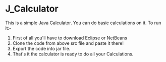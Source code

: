 # J_Calculator
This is a simple Java Calculator. You can do basic calculations on it.
To run it:-
1. First of all you'll have to download Eclipse or NetBeans 
2. Clone the code from above src file and paste it there!
3. Export the code into jar file.
4. That's it the calculator is ready to do all your Calculations.
